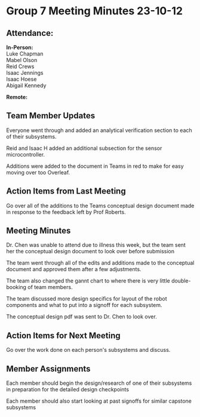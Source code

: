 # Group 7 Meeting Minutes 23-10-12

## Attendance:

**In-Person:**\
Luke Chapman\
Mabel Olson\
Reid Crews\
Isaac Jennings\
Isaac Hoese\
Abigail Kennedy

**Remote:**


## Team Member Updates

Everyone went through and added an analytical verification section to each of their subsystems.

Reid and Isaac H added an additional subsection for the sensor microcontroller.

Additions were added to the document in Teams in red to make for easy moving over too Overleaf.


## Action Items from Last Meeting

Go over all of the additions to the Teams conceptual design document made in response to the feedback left by Prof Roberts.

## Meeting Minutes

Dr. Chen was unable to attend due to illness this week, but the team sent her the conceptual design document to look over before submission

The team went through all of the edits and additions made to the conceptual document and approved them after a few adjustments.

The team also changed the gannt chart to where there is very little double-booking of team members.

The team discussed more design specifics for layout of the robot components and what to put into a signoff for each subsystem.

The conceptual design pdf was sent to Dr. Chen to look over.

## Action Items for Next Meeting

Go over the work done on each person's subsystems and discuss.

## Member Assignments

Each member should begin the design/research of one of their subsystems in preparation for the detailed design checkpoints

Each member should also start looking at past signoffs for similar capstone subsystems